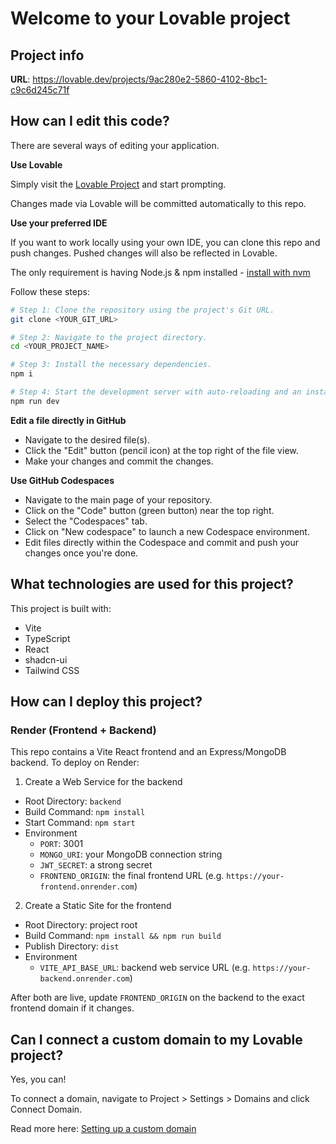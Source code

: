 # Welcome to your Lovable project

## Project info

**URL**: https://lovable.dev/projects/9ac280e2-5860-4102-8bc1-c9c6d245c71f

## How can I edit this code?

There are several ways of editing your application.

**Use Lovable**

Simply visit the [Lovable Project](https://lovable.dev/projects/9ac280e2-5860-4102-8bc1-c9c6d245c71f) and start prompting.

Changes made via Lovable will be committed automatically to this repo.

**Use your preferred IDE**

If you want to work locally using your own IDE, you can clone this repo and push changes. Pushed changes will also be reflected in Lovable.

The only requirement is having Node.js & npm installed - [install with nvm](https://github.com/nvm-sh/nvm#installing-and-updating)

Follow these steps:

```sh
# Step 1: Clone the repository using the project's Git URL.
git clone <YOUR_GIT_URL>

# Step 2: Navigate to the project directory.
cd <YOUR_PROJECT_NAME>

# Step 3: Install the necessary dependencies.
npm i

# Step 4: Start the development server with auto-reloading and an instant preview.
npm run dev
```

**Edit a file directly in GitHub**

- Navigate to the desired file(s).
- Click the "Edit" button (pencil icon) at the top right of the file view.
- Make your changes and commit the changes.

**Use GitHub Codespaces**

- Navigate to the main page of your repository.
- Click on the "Code" button (green button) near the top right.
- Select the "Codespaces" tab.
- Click on "New codespace" to launch a new Codespace environment.
- Edit files directly within the Codespace and commit and push your changes once you're done.

## What technologies are used for this project?

This project is built with:

- Vite
- TypeScript
- React
- shadcn-ui
- Tailwind CSS

## How can I deploy this project?

### Render (Frontend + Backend)

This repo contains a Vite React frontend and an Express/MongoDB backend. To deploy on Render:

1) Create a Web Service for the backend

- Root Directory: `backend`
- Build Command: `npm install`
- Start Command: `npm start`
- Environment
  - `PORT`: 3001
  - `MONGO_URI`: your MongoDB connection string
  - `JWT_SECRET`: a strong secret
  - `FRONTEND_ORIGIN`: the final frontend URL (e.g. `https://your-frontend.onrender.com`)

2) Create a Static Site for the frontend

- Root Directory: project root
- Build Command: `npm install && npm run build`
- Publish Directory: `dist`
- Environment
  - `VITE_API_BASE_URL`: backend web service URL (e.g. `https://your-backend.onrender.com`)

After both are live, update `FRONTEND_ORIGIN` on the backend to the exact frontend domain if it changes.

## Can I connect a custom domain to my Lovable project?

Yes, you can!

To connect a domain, navigate to Project > Settings > Domains and click Connect Domain.

Read more here: [Setting up a custom domain](https://docs.lovable.dev/features/custom-domain#custom-domain)
